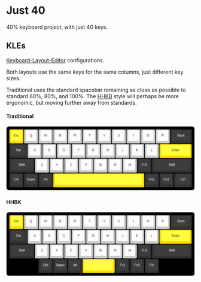 # Just 40

40% keyboard project, with just 40 keys.

## KLEs

[Keyboard-Layout-Editor](https://www.keyboard-layout-editor.com/#/) configurations.

Both layouts use the same keys for the same columns, just different key sizes.

Traditional uses the standard spacebar remaining as close as possible to standard
60%, 80%, and 100%.
The [HHKB](https://www.keyboard-layout-editor.com/#/) style will perhaps be more ergonomic,
but moving further away from standards.

#### Traditional

![traditional keys](kle/traditional.png)

#### HHBK

![traditional keys](kle/hhkb.png)

